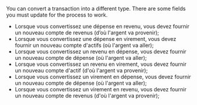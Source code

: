 You can convert a transaction into a different type. There are some fields you must update for the process to work.

* Lorsque vous convertissez une dépense en revenu, vous devez fournir un nouveau compte de revenus (d’où l'argent va provenir);
* Lorsque vous convertissez une dépense en virement, vous devez fournir un nouveau compte d'actifs (où l'argent va aller);
* Lorsque vous convertissez un revenu en dépense, vous devez fournir un nouveau compte de dépense (où l'argent va aller);
* Lorsque vous convertissez un revenu en virement, vous devez fournir un nouveau compte d'actif (d'où l'argent va provenir);
* Lorsque vous convertissez un virement en dépense, vous devez fournir un nouveau compte de dépense (où l'argent va aller);
* Lorsque vous convertissez un virement en revenu, vous devez fournir un nouveau compte de revenus (d'où l'argent va provenir);